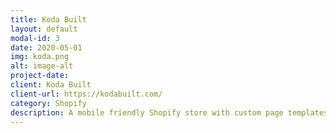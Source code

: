 ```yaml
---
title: Koda Built
layout: default
modal-id: 3
date: 2020-05-01
img: koda.png
alt: image-alt
project-date:
client: Koda Built
client-url: https://kodabuilt.com/
category: Shopify
description: A mobile friendly Shopify store with custom page templates and integrations.
---
```

